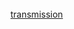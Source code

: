<br>
<script>
  $(function(){
      $(".element22").typed({
        strings: ["A spy satellite picked up some encoded traffic and later converted into this code. Can you find out the secret? "],
        typeSpeed: 40
      });
  });
</script>
<div class="element22"></div>
<a href="/h24fk/easy6">transmission</a>
